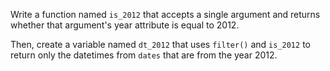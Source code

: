 Write a function named `is_2012` that accepts a single argument and returns whether that argument's year attribute is equal to 2012.

Then, create a variable named `dt_2012` that uses `filter()` and `is_2012` to return only the datetimes from `dates` that are from the year 2012.
